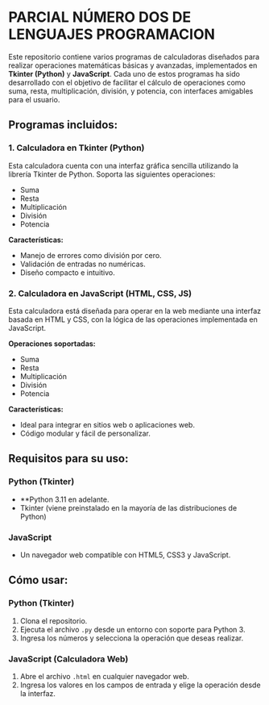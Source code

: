 # PARCIAL  NÚMERO DOS DE LENGUAJES PROGRAMACION

Este repositorio contiene varios programas de calculadoras diseñados para realizar operaciones matemáticas básicas y avanzadas, implementados en **Tkinter (Python)** y **JavaScript**. Cada uno de estos programas ha sido desarrollado con el objetivo de facilitar el cálculo de operaciones como suma, resta, multiplicación, división, y potencia, con interfaces amigables para el usuario.

## Programas incluidos:

### 1. **Calculadora en Tkinter (Python)**
Esta calculadora cuenta con una interfaz gráfica sencilla utilizando la librería Tkinter de Python. Soporta las siguientes operaciones:

- Suma
- Resta
- Multiplicación
- División
- Potencia

**Características:**
- Manejo de errores como división por cero.
- Validación de entradas no numéricas.
- Diseño compacto e intuitivo.
  
### 2. **Calculadora en JavaScript (HTML, CSS, JS)**
Esta calculadora está diseñada para operar en la web mediante una interfaz basada en HTML y CSS, con la lógica de las operaciones implementada en JavaScript.

**Operaciones soportadas:**
- Suma
- Resta
- Multiplicación
- División
- Potencia

**Características:**
- Ideal para integrar en sitios web o aplicaciones web.
- Código modular y fácil de personalizar.
  
## Requisitos para su uso:

### Python (Tkinter)
- **Python 3.11 en adelante.
- Tkinter (viene preinstalado en la mayoría de las distribuciones de Python)

### JavaScript
- Un navegador web compatible con HTML5, CSS3 y JavaScript.

## Cómo usar:

### Python (Tkinter)
1. Clona el repositorio.
2. Ejecuta el archivo `.py` desde un entorno con soporte para Python 3.
3. Ingresa los números y selecciona la operación que deseas realizar.

### JavaScript (Calculadora Web)
1. Abre el archivo `.html` en cualquier navegador web.
2. Ingresa los valores en los campos de entrada y elige la operación desde la interfaz.
